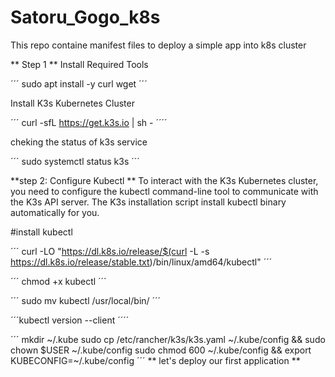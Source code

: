 # Satoru_Gogo_k8s
This repo containe manifest files to deploy a simple app into k8s cluster

** Step 1 **
Install Required Tools

´´´
sudo apt install -y curl wget
´´´

Install K3s Kubernetes Cluster

´´´
curl -sfL https://get.k3s.io | sh - 
´´´´

cheking the status of k3s service

´´´
sudo systemctl status k3s
´´´

**step 2: Configure Kubectl **
To interact with the K3s Kubernetes cluster, you need to configure the kubectl command-line tool to communicate with the K3s API server. The K3s installation script install kubectl binary automatically for you.


#install kubectl

´´´
curl -LO "https://dl.k8s.io/release/$(curl -L -s https://dl.k8s.io/release/stable.txt)/bin/linux/amd64/kubectl"
´´´

´´´
chmod +x kubectl
´´´

´´´
sudo mv kubectl /usr/local/bin/
´´´

´´´kubectl version --client ´´´´


´´´
mkdir ~/.kube
sudo cp /etc/rancher/k3s/k3s.yaml ~/.kube/config && sudo chown $USER ~/.kube/config
sudo chmod 600 ~/.kube/config && export KUBECONFIG=~/.kube/config
´´´
** let's deploy our first application **







